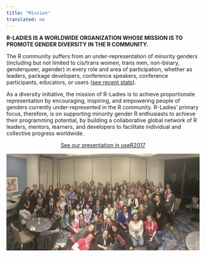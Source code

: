 ```yaml
---
title: "Mission"
translated: no
---
```



**R-LADIES IS A WORLDWIDE ORGANIZATION WHOSE MISSION IS TO PROMOTE GENDER DIVERSITY IN THE R COMMUNITY.**

The R community suffers from an under-representation of minority genders (including but not limited to cis/trans women, trans men, non-binary, genderqueer, agender) in every role and area of participation, whether as leaders, package developers, conference speakers, conference participants, educators, or users ([see recent stats](http://forwards.github.io/data/)).

As a diversity initiative, the mission of R-Ladies is to achieve proportionate representation by encouraging, inspiring, and empowering people of genders currently under-represented in the R community. 
R-Ladies’ primary focus, therefore, is on supporting minority gender R enthusiasts to achieve their programming potential, by building a collaborative global network of R leaders, mentors, learners, and developers to facilitate individual and collective progress worldwide.

<center>
  <a href="https://sec.ch9.ms/ch9/9581/663c5ae7-fe9f-42d3-89ba-401da2459581/RLadiesGlobal_mid.mp4">
  <buttonr>See our presentation in useR2017</buttonr>
  </a>
</center>

![R-Ladies at useR2018](user2018.jpg) 

